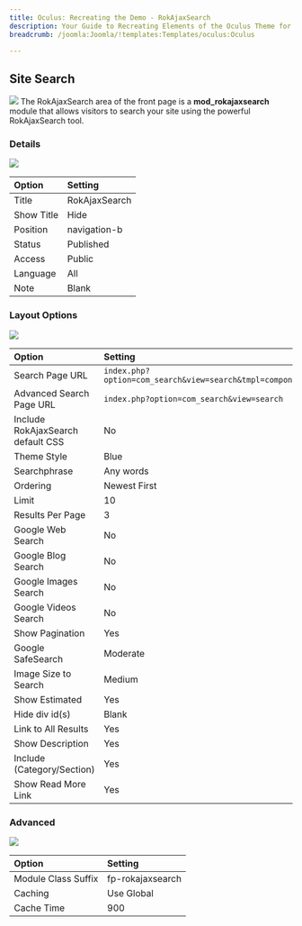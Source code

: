 ```yaml
---
title: Oculus: Recreating the Demo - RokAjaxSearch
description: Your Guide to Recreating Elements of the Oculus Theme for Joomla
breadcrumb: /joomla:Joomla/!templates:Templates/oculus:Oculus

---
```


Site Search
-----
![][search]
The RokAjaxSearch area of the front page is a **mod_rokajaxsearch** module that allows visitors to search your site using the powerful RokAjaxSearch tool.

### Details
![][ss1]

| Option     | Setting       |  
| :--------- | :------------ |  
| Title      | RokAjaxSearch |  
| Show Title | Hide          |  
| Position   | navigation-b  |  
| Status     | Published     |  
| Access     | Public        |  
| Language   | All           |  
| Note       | Blank         |  

### Layout Options
![][ss2]

| Option                            | Setting                                                 |  
| :-------------------------------- | :------------------------------------------------------ |  
| Search Page URL                   | `index.php?option=com_search&view=search&tmpl=component`|  
| Advanced Search Page URL          | `index.php?option=com_search&view=search`               |  
| Include RokAjaxSearch default CSS | No                                                      |  
| Theme Style                       | Blue                                                    |  
| Searchphrase                      | Any words                                               |  
| Ordering                          | Newest First                                            |  
| Limit                             | 10                                                      |  
| Results Per Page                  | 3                                                       |  
| Google Web Search                 | No                                                      |  
| Google Blog Search                | No                                                      |  
| Google Images Search              | No                                                      |  
| Google Videos Search              | No                                                      |  
| Show Pagination                   | Yes                                                     |  
| Google SafeSearch                 | Moderate                                                |  
| Image Size to Search              | Medium                                                  |  
| Show Estimated                    | Yes                                                     |  
| Hide div id(s)                    | Blank                                                   |  
| Link to All Results               | Yes                                                     |  
| Show Description                  | Yes                                                     |  
| Include (Category/Section)        | Yes                                                     |  
| Show Read More Link               | Yes                                                     |  

### Advanced
![][ss3]

| Option              | Setting          |  
| :------------------ | :--------------- |  
| Module Class Suffix | fp-rokajaxsearch |  
| Caching             | Use Global       |  
| Cache Time          | 900              |  

[search]: assets/search.jpg
[ss1]: assets/search_1.jpeg
[ss2]: assets/search_2.jpeg
[ss3]: assets/search_3.jpeg